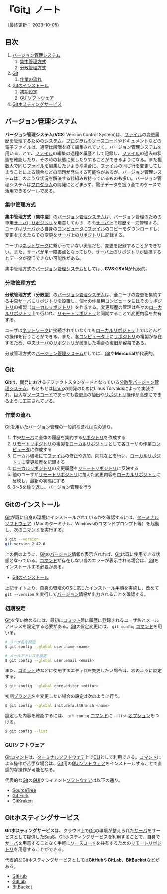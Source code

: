 # 『Git』ノート

（最終更新： 2023-10-05）


## 目次

1. [バージョン管理システム](#バージョン管理システム)
	1. [集中管理方式](#集中管理方式)
	1. [分散管理方式](#分散管理方式)
1. [Git](#git)
	1. [作業の流れ](#作業の流れ)
1. [Gitのインストール](#gitのインストール)
	1. [初期設定](#初期設定)
	1. [GUIソフトウェア](#guiソフトウェア)
1. [Gitホスティングサービス](#gitホスティングサービス)


## バージョン管理システム

**バージョン管理システム**(**VCS**: Version Control System)は、[ファイル](../../../../computer/software/_/chapters/file_system.md#ファイル)の変更履歴を管理するための[システム](../../../../system/_/chapters/system.md#システム)。[プログラム](../../../../programming/_/chapters/programming.md#プログラム)の[ソースコード](../../../../programming/_/chapters/programming.md#ソースコード)やドキュメントなどの電子ファイルは、通常は段階を経て編集されていく。バージョン管理システムを用いることで、[ファイル](../../../../computer/software/_/chapters/file_system.md#ファイル)の編集の過程を履歴として記録し、[ファイル](../../../../computer/software/_/chapters/file_system.md#ファイル)の過去の状態を確認したり、その時の状態に戻したりすることができるようになる。また複数人で同じ[ファイル](../../../../computer/software/_/chapters/file_system.md#ファイル)を編集したいような場合に、[ファイル](../../../../computer/software/_/chapters/file_system.md#ファイル)の同じ行を変更してしまうことによる競合などの問題が発生する可能性があるが、バージョン管理システムはこのような状況を解決する仕組みも持っているものも多い。バージョン管理システムは[プログラム](../../../../programming/_/chapters/programming.md#プログラム)の開発にとどまらず、電子データを扱う全てのケースで活用できるツールである。

### 集中管理方式

**集中管理方式**（**集中型**）の[バージョン管理システム](#バージョン管理システム)は、バージョン管理のための専用[サーバ](../../../../computer/_/chapters/computer.md#サーバ)に[リポジトリ](./create_repository.md#リポジトリ)を用意しておき、その[サーバ](../../../../computer/_/chapters/computer.md#サーバ)上で履歴を一元管理する。ユーザは[サーバ](../../../../computer/_/chapters/computer.md#サーバ)から自身の[コンピュータ](../../../../computer/_/chapters/computer.md#コンピュータ)に[ファイル](../../../../computer/software/_/chapters/file_system.md#ファイル)のコピーをダウンロードし、変更を加えたらその変更を[サーバ](../../../../computer/_/chapters/computer.md#サーバ)上の[リポジトリ](./create_repository.md#リポジトリ)に記録する。

ユーザは[ネットワーク](../../../../network/_/chapters/network.md#ネットワーク)に繋がっていない状態だと、変更を記録することができない。また、[サーバ](../../../../computer/_/chapters/computer.md#サーバ)が[単一障害点](../../../../system/_/chapters/system_architecture.md#単一障害点)となっており、[サーバ](../../../../computer/_/chapters/computer.md#サーバ)上の[リポジトリ](./create_repository.md#リポジトリ)が破損するとデータが復旧できない可能性がある。

集中管理方式の[バージョン管理システム](#バージョン管理システム)としては、**CVS**や**SVN**が代表的。

### 分散管理方式

**分散管理方式**（**分散型**）の[バージョン管理システム](#バージョン管理システム)は、全ユーザの変更を集約する中央[サーバ](../../../../computer/_/chapters/computer.md#サーバ)に[リポジトリ](./create_repository.md#リポジトリ)を設置し、個々の作業用[コンピュータ](../../../../computer/_/chapters/computer.md#コンピュータ)にはその[リポジトリ](./create_repository.md#リポジトリ)の複製（[ローカルリポジトリ](./record_history.md#ローカルリポジトリ)）を作成する。変更履歴の管理は各々の[ローカルリポジトリ](./record_history.md#ローカルリポジトリ)上で行われ、[リモートリポジトリ](./record_history.md#リモートリポジトリ)と同期することで変更内容を共有する。

ユーザは[ネットワーク](../../../../network/_/chapters/network.md#ネットワーク)に接続されていなくても[ローカルリポジトリ](./record_history.md#ローカルリポジトリ)上でほとんどの操作を行うことができる。また、各[コンピュータ](../../../../computer/_/chapters/computer.md#コンピュータ)上に[リポジトリ](./create_repository.md#リポジトリ)の複製が存在するため、中央[サーバ](../../../../computer/_/chapters/computer.md#サーバ)の[リポジトリ](./create_repository.md#リポジトリ)が破損した場合の復旧が容易である。

分散管理方式の[バージョン管理システム](#バージョン管理システム)としては、[Git](#git)や**Mercurial**が代表的。


## Git

**Git**は、開発におけるデファクトスタンダードとなっている[分散型](#分散管理方式)[バージョン管理システム](#バージョン管理システム)。もともとは[Linux](../../../../computer/software/_/chapters/operating_system.md#linux)の開発のためにLinus Torvaldsによって実装され、巨大な[ソースコード](../../../../programming/_/chapters/programming.md#ソースコード)であっても変更点の抽出や[リポジトリ](./create_repository.md#リポジトリ)操作が高速にできるように工夫されている。

### 作業の流れ

[Git](#git)を用いたバージョン管理の一般的な流れは次の通り。

1. 中央[サーバ](../../../../computer/_/chapters/computer.md#サーバ)に全体の履歴を集約する[リポジトリ](./create_repository.md#リポジトリ)を作成する
1. [リモートリポジトリ](./record_history.md#リモートリポジトリ)の複製を[ローカルリポジトリ](./record_history.md#ローカルリポジトリ)として各ユーザの作業[コンピュータ](../../../../computer/_/chapters/computer.md#コンピュータ)に作成する
1. ローカル環境にて[ファイル](../../../../computer/software/_/chapters/file_system.md#ファイル)の修正や追加、削除などを行い、[ローカルリポジトリ](./record_history.md#ローカルリポジトリ)に変更履歴を記録する
1. [ローカルリポジトリ](./record_history.md#ローカルリポジトリ)の変更履歴を[リモートリポジトリ](./record_history.md#リモートリポジトリ)に反映する
1. 他のユーザが[リモートリポジトリ](./record_history.md#リモートリポジトリ)に加えた変更内容を[ローカルリポジトリ](./record_history.md#ローカルリポジトリ)に反映し、最新の状態にする
1. 3～5を繰り返し、バージョン管理を行う


## Gitのインストール

[Git](#git)が既に自身の環境にインストールされているかを確認するには、[ターミナル](../../../../computer/linux/_/chapters/shell_and_terminal.md#ターミナル)[ソフトウェア](../../../../computer/software/_/chapters/software.md#応用ソフトウェア)（Macのターミナル、Windowsのコマンドプロンプト等）を起動し、次の[コマンド](../../../../computer/linux/_/chapters/basic_command.md#コマンド)を実行する。

```sh
$ git --version
git version 2.42.0
```

上の例のように、[Git](#git)の[バージョン](../../../../computer/software/_/chapters/package.md#バージョン)情報が表示されれば、[Git](#git)は既に使用できる状態となっている。[コマンド](../../../../computer/linux/_/chapters/basic_command.md#コマンド)が存在しない旨のエラーが表示される場合は、[Git](#git)をインストールする必要がある。

- [Gitのインストール](https://git-scm.com/book/en/v2/Getting-Started-Installing-Git)

上記サイトより、自身の環境の[OS](../../../../computer/software/_/chapters/operating_system.md#オペレーティングシステム)に応じたインストール手順を実施し、改めて `git --version` を実行して[バージョン](../../../../computer/software/_/chapters/package.md#バージョン)情報が出力されることを確認する。

### 初期設定

[Git](#git)を使い始めるには、最初に[コミット](./record_history.md#コミット)時に履歴に登録されるユーザ名とメールアドレスを設定する必要がある。[Git](#git)の設定変更には、 `git config` [コマンド](../../../../computer/linux/_/chapters/basic_command.md#コマンド)を用いる。

```sh
# ユーザ名を設定
$ git config --global user.name <name>

# メールアドレスを設定
$ git config --global user.email <email>
```

また、[コミット](./record_history.md#コミット)時などに使用するエディタを変更したい場合は、次のように設定する。

```sh
$ git config --global core.editor <editor>
```

初期[ブランチ](./branch.md#ブランチ)名を変更したい場合の設定は次のように行う。

```sh
$ git config --global init.defaultBranch <name>
```

設定した内容を確認するには、 `git config` [コマンド](../../../../computer/linux/_/chapters/basic_command.md#コマンド)に `--list` [オプション](../../../../computer/linux/_/chapters/basic_command.md#オプション)をつける。

```sh
$ git config --list
```

### GUIソフトウェア

[Git](#git)[コマンド](../../../../computer/linux/_/chapters/basic_command.md#コマンド)は、[ターミナル](../../../../computer/linux/_/chapters/shell_and_terminal.md#ターミナル)[ソフトウェア](../../../../computer/software/_/chapters/software.md#応用ソフトウェア)上で[CLI](../../../../computer/software/_/chapters/software.md#cui)として利用できる。[コマンド](../../../../computer/linux/_/chapters/basic_command.md#コマンド)による操作が苦手な場合は、[Git](#git)用の[GUI](../../../../computer/software/_/chapters/software.md#gui)[ソフトウェア](../../../../computer/software/_/chapters/software.md#応用ソフトウェア)をインストールすることで直感的な操作が可能となる。

代表的な[Git](#git)の[GUI](../../../../computer/software/_/chapters/software.md#gui)クライアント[ソフトウェア](../../../../computer/software/_/chapters/software.md#応用ソフトウェア)は以下の通り。

- [SourceTree](https://www.sourcetreeapp.com/)
- [Git Fork](https://git-fork.com/)
- [GitKraken](https://www.gitkraken.com/)


## Gitホスティングサービス

**Gitホスティングサービス**は、クラウド上で[Git](#git)の環境が整えられた[サーバ](../../../../computer/_/chapters/computer.md#サーバ)をサービスとして提供した[SaaS](../../../../system/_/chapters/system_architecture.md#saas)。Gitホスティングサービスを利用することで、自身で[サーバ](../../../../computer/_/chapters/computer.md#サーバ)を用意することなく手軽に[ソースコード](../../../../programming/_/chapters/programming.md#ソースコード)を共有するための[リモートリポジトリ](./record_history.md#リモートリポジトリ)を用意することができる。

代表的なGitホスティングサービスとしては**GitHub**や**GitLab**、**BitBucket**などがある。

- [GitHub](https://github.co.jp/)
- [GitLab](https://about.gitlab.com/)
- [BitBucket](https://bitbucket.org/)
